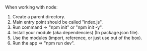 When working with node:

1) Create a parent directory.
2) Main entry point should be called "index.js".
3) Run command => "npm init" or "npm init -y".
4) Install your module (aka dependencies) (In package.json file).
5) Use the modules (import, reference, or just use out of the box).
6) Run the app => "npm run dev".